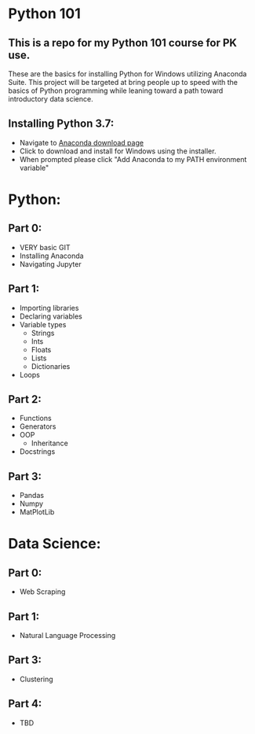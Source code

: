 # Python 101
## This is a repo for my Python 101 course for PK use.

These are the basics for installing Python for Windows utilizing Anaconda Suite. This project will be targeted at bring people up to speed with the basics of Python programming while leaning toward a path toward introductory data science.

## Installing Python 3.7:
* Navigate to [Anaconda download page](https://www.anaconda.com/download/)
* Click to download and install for Windows using the installer.
* When prompted please click "Add Anaconda to my PATH environment variable"

# Python:
## Part 0:
* VERY basic GIT
* Installing Anaconda
* Navigating Jupyter

## Part 1:
* Importing libraries
* Declaring variables
* Variable types
	* Strings
	* Ints
	* Floats
	* Lists
	* Dictionaries
* Loops

## Part 2:
* Functions
* Generators
* OOP
	* Inheritance
* Docstrings

## Part 3:
* Pandas
* Numpy
* MatPlotLib

# Data Science:
## Part 0:
* Web Scraping

## Part 1:
* Natural Language Processing

## Part 3:
* Clustering

## Part 4:
* TBD
